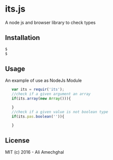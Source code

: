 # its.js

A node js and browser library to check types 


## Installation

```bash
$ 
$ 
```

## Usage

An example of use as NodeJs Module
```js
   var its = requir('its');
   //check if a given argument an array
   if(its.array(new Array())){

   }
   //check if a given value is not boolean type
   if(its.pas.boolean('')){

   }
```
## License
MIT
(c) 2016 -  Ali Amechghal
